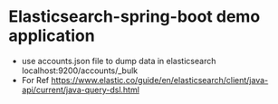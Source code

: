 # Elasticsearch-spring-boot demo application
- use accounts.json file to dump data in elasticsearch
   localhost:9200/accounts/_bulk
- For Ref https://www.elastic.co/guide/en/elasticsearch/client/java-api/current/java-query-dsl.html

